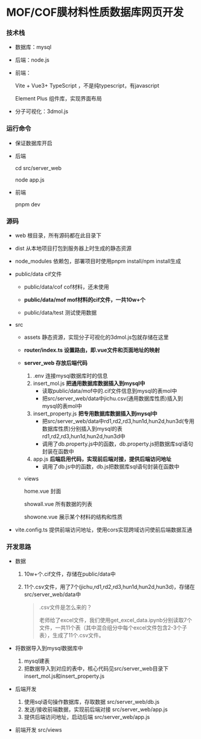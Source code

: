 # MOF/COF膜材料性质数据库网页开发



### 技术栈

- 数据库：mysql

- 后端：node.js

- 前端：

  Vite + Vue3+ TypeScript ，不是纯typescript，有javascript

  Element Plus 组件库，实现界面布局

- 分子可视化：3dmol.js



### **运行命令**

- 保证数据库开启

- 后端 

  cd src/server_web

  node app.js

- 前端 

  pnpm dev




### 源码

- web  根目录，所有源码都在此目录下

- dist 从本地项目打包到服务器上时生成的静态资源

- node_modules 依赖包，部署项目时使用pnpm install/npm install生成

- public/data  cif文件

  - public/data/cof cof材料，还未使用

  - **public/data/mof mof材料的cif文件，一共10w+个**

  - public/data/test 测试使用数据

- src

  - assets 静态资源，实现分子可视化的3dmol.js包就存储在这里

  - **router/index.ts 设置路由，即.vue文件和页面地址的映射**

  - **server_web 存放后端代码**

    1. .env 连接mysql数据库时的信息
    2. insert_mol.js **把通用数据库数据插入到mysql中**
       - 读取public/data/mof中的.cif文件信息到mysql的表mol中
       - 把src/server_web/data中jichu.csv(通用数据库性质)插入到mysql的表mol中
    3. insert_property.js **把专用数据库数据插入到mysql中**
       - 把src/server_web/data中rd1,rd2,rd3,hun1d,hun2d,hun3d(专用数据库性质)分别插入到mysql的表rd1,rd2,rd3,hun1d,hun2d,hun3d中
       - 调用了db.property.js中的函数，db.property.js把数据库sql语句封装在函数中
    4. app.js **后端启用代码，实现前后端对接，提供后端访问地址**
       - 调用了db.js中的函数，db.js把数据库sql语句封装在函数中

  - views

    home.vue 封面

    showall.vue 所有数据的列表

    showone.vue 展示某个材料的结构和性质

- vite.config.ts 提供前端访问地址，使用cors实现跨域访问使前后端数据互通



### 开发思路

- 数据

  1. 10w+个.cif文件，存储在public/data中

  2. 11个.csv文件，用了7个(jichu,rd1,rd2,rd3,hun1d,hun2d,hun3d)，存储在src/server_web/data中

     > .csv文件是怎么来的？
     >
     > 老师给了excel文件，我们使用get_excel_data.ipynb分别读取7个文件，一共11个表（其中混合组分中每个excel文件包含2-3个子表），生成了11个.csv文件。

- 将数据导入到mysql数据库中

  1. mysql建表
  2. 把数据导入到对应的表中，核心代码见src/server_web目录下insert_mol.js和insert_property.js

- 后端开发

  1. 使用sql语句操作数据库，存取数据  src/server_web/db.js
  2. 发送/接收前端数据，实现前后端对接 src/server_web/app.js
  3. 提供后端访问地址，启动后端       src/server_web/app.js

- 前端开发 src/views


